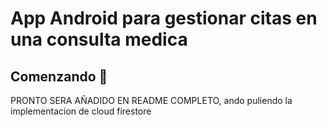 # App Android para gestionar citas en una consulta medica

## Comenzando 🚀

PRONTO SERA AÑADIDO EN README COMPLETO, ando puliendo la implementacion de cloud firestore
